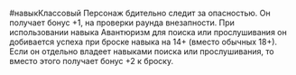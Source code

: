 #навыкКлассовый
Персонаж бдительно следит за опасностью. Он получает бонус +1, на проверки раунда внезапности. При использовании навыка Авантюризм для поиска или прослушивания он добивается успеха при броске навыка на 14+ (вместо обычных 18+). Если он отдельно владеет навыками поиска или прослушивания, то вместо этого получает бонус +2 к броску.
